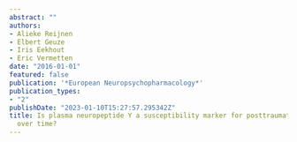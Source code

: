 ```yaml
---
abstract: ""
authors:
- Alieke Reijnen
- Elbert Geuze
- Iris Eekhout
- Eric Vermetten
date: "2016-01-01"
featured: false
publication: '*European Neuropsychopharmacology*'
publication_types:
- "2"
publishDate: "2023-01-10T15:27:57.295342Z"
title: Is plasma neuropeptide Y a susceptibility marker for posttraumatic stress symptoms
  over time?
---
```


